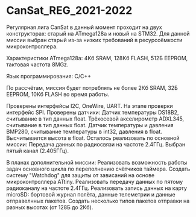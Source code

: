 # CanSat_REG_2021-2022
Регулярная лига CanSat в данный момент проходит на двух конструкторах: старый на ATmega128a и новый на STM32.
Для данной миссии выбран старый из-за низких требований в ресурсоёмкости микроконтроллера.

Характеристики ATmega128a:
4Кб SRAM, 128Кб FLASH, 512Б EEPROM, тактовая частота 8MGz.

Язык программирования: C/C++

По рассчётам, миссия будет потреблять не более 2Кб SRAM, 32Б EEPROM, 10Кб FLASH во время работы.

Проверены интерфейсы I2C, OneWire, UART.
На этапе проверки интерфейс SPI.
Проверены датчики:
Датчик температуры DS18B2, считывание в тип данных float.
Трёхосевой акселирометр ADXL345, считывание в тип данных float.
Датчик температуры и давления BMP280, считывание температуры в int32, давления в float. Высчитывается высота в float.
Осталось реализовать по основной миссии:
Передача данных по радиосвязи на частоте 2.4ГГц. Выбран пятый канал (2.405ГГц).

В планах дополнительной миссии:
Реализовать возможность работы задач основного цикла по переполнению счётчиков таймера.
Создать систему "Watchdog" для защиты от зависаний на основе микроконтроллера ATtiny.
Реализовать передачу данных по пятому радиоканалу на частоте 2.4ГГц.
Реализовать запись данных на карту microSD: бортовой журнал полёта, данные телеметрии и данные отправелнных пакетов.
Создать несколько типов пакетов отправки на разных высотах (от 128Б до 2Кб).
